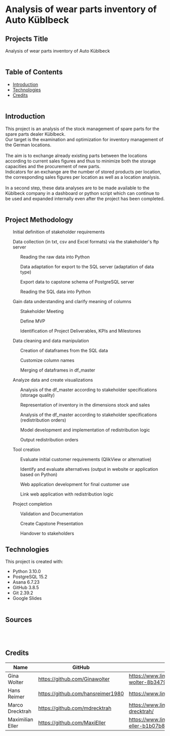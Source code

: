 # Analysis of wear parts inventory of Auto Küblbeck

## Projects Title 
Analysis of wear parts inventory of Auto Küblbeck
<br></br>

## Table of Contents
* [Introduction](#introduction)
* [Technologies](#technologies)
* [Credits](#credits)
<br></br>

## Introduction
This project is an analysis of the stock management of spare parts for the spare parts dealer Küblbeck.<br> 
Our target is the examination and optimization for inventory management of the German locations. 
<br></br>
The aim is to exchange already existing parts between the locations according to current sales figures and thus to minimize both the storage capacities and the procurement of new parts. <br> 
Indicators for an exchange are the number of stored products per location, the corresponding sales figures per location as well as a location analysis.
<br></br>
In a second step, these data analyses are to be made available to the Küblbeck company in a dashboard or python script which can continue to be used and expanded internally even after the project has been completed.
<br></br>

## Project Methodology 

<ol>Initial definition of stakeholder requirements</ol>
<ol>Data collection (in txt, csv and Excel formats) via the stakeholder's ftp server
<ul>Reading the raw data into Python</ul>
<ul>Data adaptation for export to the SQL server (adaptation of data type)</ul>
<ul>Export data to capstone schema of PostgreSQL server</ul>
<ul>Reading the SQL data into Python</ul></ol>
<ol>Gain data understanding and clarify meaning of columns
<ul>Stakeholder Meeting</ul>
<ul>Define MVP</ul>
<ul>Identification of Project Deliverables, KPIs and Milestones</ul></ol>
<ol>Data cleaning and data manipulation
<ul>Creation of dataframes from the SQL data</ul>
<ul>Customize column names</ul>
<ul>Merging of dataframes in df_master</ul></ol>
<ol>Analyze data and create visualizations
<ul>Analysis of the df_master according to stakeholder specifications (storage quality)</ul>
<ul>Representation of inventory in the dimensions stock and sales</ul>
<ul>Analysis of the df_master according to stakeholder specifications (redistribution orders)</ul>
<ul>Model development and implementation of redistribution logic</ul>
<ul>Output redistribution orders</ul></ol>
<ol>Tool creation
<ul>Evaluate initial customer requirements (QlikView or alternative)</ul>
<ul>Identify and evaluate alternatives (output in website or application based on Python)</ul>
<ul>Web application development for final customer use</ul>
<ul>Link web application with redistribution logic</ul></ol>
<ol>Project completion
<ul>Validation and Documentation</ul>
<ul>Create Capstone Presentation</ul>
<ul>Handover to stakeholders</ul></ol>

## Technologies
This project is created with:
- Python 3.10.0
- PostgreSQL 15.2
- Asana 6.7.23
- GitHub 3.8.5
- Git 2.39.2
- Google Slides 
<br></br>

## Sources
<br></br>

## Credits

| Name | GitHub | LinkedIn |
|------|--------|----------|
|Gina Wolter | https://github.com/Ginawolter | https://www.linkedin.com/in/gina-wolter-8b3479205/
|Hans Reimer | https://github.com/hansreimer1980 | https://www.linkedin.com/in/hansreimer/
|Marco Drecktrah | https://github.com/mdrecktrah | https://www.linkedin.com/in/marco-drecktrah/
|Maximilian Eller | https://github.com/MaxiEller | https://www.linkedin.com/in/maximilian-eller-b1b07b87
<br></br>
